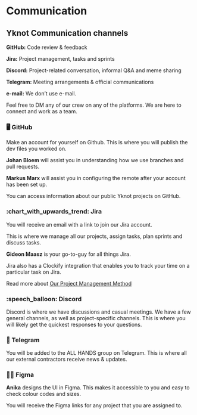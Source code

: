 # Communication

## Yknot Communication channels

**GitHub:** Code review & feedback

**Jira:** Project management, tasks and sprints

**Discord:** Project-related conversation, informal Q\&A and meme sharing

**Telegram:** Meeting arrangements & official communications

**e-mail:** We don’t use e-mail.

Feel free to DM any of our crew on any of the platforms. We are here to connect and work as a team.

### 🖥️ GitHub

Make an account for yourself on Github. This is where you will publish the dev files you worked on.

**Johan Bloem** will assist you in understanding how we use branches and pull requests.

**Markus Marx** will assist you in configuring the remote after your account has been set up.

You can access information about our public Yknot projects on GitHub.

### :chart\_with\_upwards\_trend: Jira

You will receive an email with a link to join our Jira account.

This is where we manage all our projects, assign tasks, plan sprints and discuss tasks.

**Gideon Maasz** is your go-to-guy for all things Jira.

Jira also has a Clockify integration that enables you to track your time on a particular task on Jira.

Read more about [Our Project Management Method](project-management/)



### :speech\_balloon: Discord

Discord is where we have discussions and casual meetings. We have a few general channels, as well as project-specific channels. This is where you will likely get the quickest responses to your questions.

### :bell: Telegram

You will be added to the ALL HANDS group on Telegram. This is where all our external contractors receive news & updates.

### :artist: Figma

**Anika** designs the UI in Figma. This makes it accessible to you and easy to check colour codes and sizes.

You will receive the Figma links for any project that you are assigned to.
